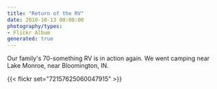 ```yaml
---
title: "Return of the RV"
date: 2010-10-13 00:00:00
photography/types:
- Flickr Album
generated: true
---
```

Our family's 70-something RV is in action again.  We went camping near Lake Monroe, near Bloomington, IN.

{{< flickr set="72157625060047915" >}}

